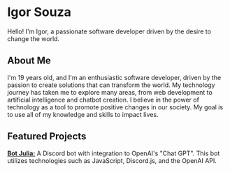 # Igor Souza

Hello! I'm Igor, a passionate software developer driven by the desire to change the world.

## About Me

I'm 19 years old, and I'm an enthusiastic software developer, driven by the passion to create solutions that can transform the world. My technology journey has taken me to explore many areas, from web development to artificial intelligence and chatbot creation. I believe in the power of technology as a tool to promote positive changes in our society. My goal is to use all of my knowledge and skills to impact lives.

## Featured Projects

**[Bot Julia:](https://botjulia.xyz)** A Discord bot with integration to OpenAI's "Chat GPT". This bot utilizes technologies such as JavaScript, Discord.js, and the OpenAI API.
